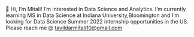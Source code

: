 👋 Hi, I’m Mitali!
I’m interested in Data Science and Analytics.
I’m currently learning MS in Data Science at Indiana University,Bloomington and 
I’m looking for Data Science Summer 2022 internship opportunities in the US.
Please reach me @ tavildarmitali10@gmail.com

<!---
mitali1045/mitali1045 is a ✨ special ✨ repository because its `README.md` (this file) appears on your GitHub profile.
You can click the Preview link to take a look at your changes.
--->
